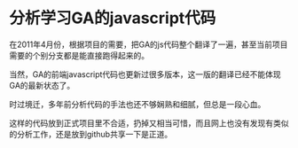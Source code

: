 # 分析学习GA的javascript代码 #

在2011年4月份，根据项目的需要，把GA的js代码整个翻译了一遍，甚至当前项目需要的个别分支都是能直接跑得起来的。

当然，GA的前端javascript代码也更新过很多版本，这一版的翻译已经不能体现GA的最新状态了。

时过境迁，多年前分析代码的手法也还不够娴熟和细腻，但总是一段心血。

这样的代码放到正式项目里不合适，扔掉又相当可惜，而且网上也没有发现有类似的分析工作，还是放到github共享一下是正道。
